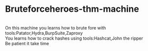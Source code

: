 # Bruteforceheroes-thm-machine
<br>
On this machine you learns how to brute fore with tools:Patator,Hydra,BurpSuite,Zaproxy
<br>
You learns how to crack hashes using tools:Hashcat,John the ripper
<br>
Be patient it take time
